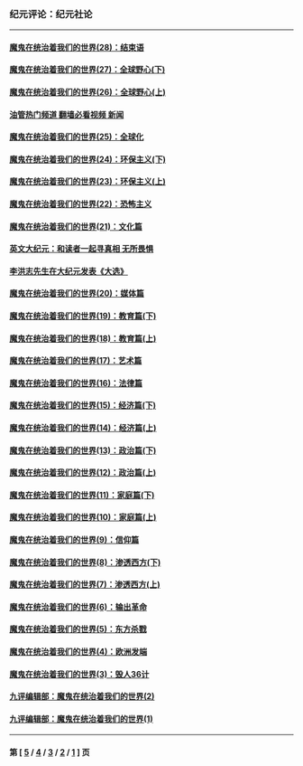### 纪元评论：纪元社论
---
#### [魔鬼在统治着我们的世界(28)：结束语](../../pages/nsc422/n10936246.md?07070330) 
#### [魔鬼在统治着我们的世界(27)：全球野心(下)](../../pages/nsc422/n10928319.md?07070330) 
#### [魔鬼在统治着我们的世界(26)：全球野心(上)](../../pages/nsc422/n10900318.md?07070330) 
#### [油管热门频道 翻墙必看视频 新闻](ok?07070330)
#### [魔鬼在统治着我们的世界(25)：全球化](../../pages/nsc422/n10788205.md?07070330) 
#### [魔鬼在统治着我们的世界(24)：环保主义(下)](../../pages/nsc422/n10695307.md?07070330) 
#### [魔鬼在统治着我们的世界(23)：环保主义(上)](../../pages/nsc422/n10688613.md?07070330) 
#### [魔鬼在统治着我们的世界(22)：恐怖主义](../../pages/nsc422/n10614727.md?07070330) 
#### [魔鬼在统治着我们的世界(21)：文化篇](../../pages/nsc422/n10597706.md?07070330) 
#### [英文大纪元：和读者一起寻真相 无所畏惧](../../pages/nsc422/n12542027.md?07070330) 
#### [李洪志先生在大纪元发表《大选》](../../pages/nsc422/n12534746.md?07070330) 
#### [魔鬼在统治着我们的世界(20)：媒体篇](../../pages/nsc422/n10586579.md?07070330) 
#### [魔鬼在统治着我们的世界(19)：教育篇(下)](../../pages/nsc422/n10564808.md?07070330) 
#### [魔鬼在统治着我们的世界(18)：教育篇(上)](../../pages/nsc422/n10526970.md?07070330) 
#### [魔鬼在统治着我们的世界(17)：艺术篇](../../pages/nsc422/n10499093.md?07070330) 
#### [魔鬼在统治着我们的世界(16)：法律篇](../../pages/nsc422/n10485969.md?07070330) 
#### [魔鬼在统治着我们的世界(15)：经济篇(下)](../../pages/nsc422/n10469975.md?07070330) 
#### [魔鬼在统治着我们的世界(14)：经济篇(上)](../../pages/nsc422/n10457370.md?07070330) 
#### [魔鬼在统治着我们的世界(13)：政治篇(下)](../../pages/nsc422/n10448270.md?07070330) 
#### [魔鬼在统治着我们的世界(12)：政治篇(上)](../../pages/nsc422/n10444576.md?07070330) 
#### [魔鬼在统治着我们的世界(11)：家庭篇(下)](../../pages/nsc422/n10440961.md?07070330) 
#### [魔鬼在统治着我们的世界(10)：家庭篇(上)](../../pages/nsc422/n10435448.md?07070330) 
#### [魔鬼在统治着我们的世界(9)：信仰篇](../../pages/nsc422/n10432159.md?07070330) 
#### [魔鬼在统治着我们的世界(8)：渗透西方(下)](../../pages/nsc422/n10429603.md?07070330) 
#### [魔鬼在统治着我们的世界(7)：渗透西方(上)](../../pages/nsc422/n10426013.md?07070330) 
#### [魔鬼在统治着我们的世界(6)：输出革命](../../pages/nsc422/n10421536.md?07070330) 
#### [魔鬼在统治着我们的世界(5)：东方杀戮](../../pages/nsc422/n10417707.md?07070330) 
#### [魔鬼在统治着我们的世界(4)：欧洲发端](../../pages/nsc422/n10414890.md?07070330) 
#### [魔鬼在统治着我们的世界(3)：毁人36计](../../pages/nsc422/n10411583.md?07070330) 
#### [九评编辑部：魔鬼在统治着我们的世界(2)](../../pages/nsc422/n10410036.md?07070330) 
#### [九评编辑部：魔鬼在统治着我们的世界(1)](../../pages/nsc422/n10406825.md?07070330) 

---
#### 第 [ [5](./5.md?07070330) / [4](./4.md?07070330) / [3](./3.md?07070330) / [2](./2.md?07070330) / [1](./1.md?07070330) ] 页
